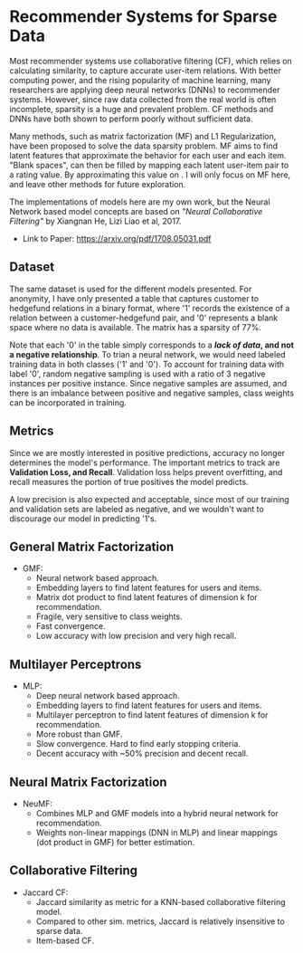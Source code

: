 # Recommender Systems for Sparse Data
Most recommender systems use collaborative filtering (CF), which relies on calculating similarity, to capture accurate user-item relations. With better computing power, and the rising popularity of machine learning, many researchers are applying deep neural networks (DNNs) to recommender systems. However, since raw data collected from the real world is often incomplete, sparsity is a huge and prevalent problem. CF methods and DNNs have both shown to perform poorly without sufficient data. 

Many methods, such as matrix factorization (MF) and L1 Regularization, have been proposed to solve the data sparsity problem. MF aims to find latent features that approximate the behavior for each user and each item. "Blank spaces", can then be filled by mapping each latent user-item pair to a rating value. By approximating this value on . I will only focus on MF here, and leave other methods for future exploration. 

The implementations of models here are my own work, but the Neural Network based model concepts are based on *"Neural Collaborative Filtering"* by Xiangnan He, Lizi Liao et al, 2017. 
- Link to Paper: https://arxiv.org/pdf/1708.05031.pdf

## Dataset
The same dataset is used for the different models presented. For anonymity, I have only presented a table that captures customer to hedgefund relations in a binary format, where '1' records the existence of a relation between a customer-hedgefund pair, and '0' represents a blank space where no data is available. The matrix has a sparsity of 77%. 

Note that each '0' in the table simply corresponds to a **_lack of data_, and not a negative relationship**. To trian a neural network, we would need labeled training data in both classes ('1' and '0'). To account for training data with label '0', random negative sampling is used with a ratio of 3 negative instances per positive instance. Since negative samples are assumed, and there is an imbalance between positive and negative samples, class weights can be incorporated in training.

## Metrics
Since we are mostly interested in positive predictions, accuracy no longer determines the model's performance. The important metrics to track are **Validation Loss, and Recall**. Validation loss helps prevent overfitting, and recall measures the portion of true positives the model predicts. 

A low precision is also expected and acceptable, since most of our training and validation sets are labeled as negative, and we wouldn't want to discourage our model in predicting '1's.

## General Matrix Factorization 
- GMF:
    - Neural network based approach.
    - Embedding layers to find latent features for users and items.
    - Matrix dot product to find latent features of dimension k for recommendation.
    - Fragile, very sensitive to class weights.
    - Fast convergence. 
    - Low accuracy with low precision and very high recall.
    
## Multilayer Perceptrons 
- MLP:
    - Deep neural network based approach.
    - Embedding layers to find latent features for users and items.
    - Multilayer perceptron to find latent features of dimension k for recommendation.
    - More robust than GMF. 
    - Slow convergence. Hard to find early stopping criteria. 
    - Decent accuracy with ~50% precision and decent recall. 
    
## Neural Matrix Factorization 
- NeuMF:
    - Combines MLP and GMF models into a hybrid neural network for recommendation.
    - Weights non-linear mappings (DNN in MLP) and linear mappings (dot product in GMF) for better estimation.
    
## Collaborative Filtering
- Jaccard CF:
    - Jaccard similarity as metric for a KNN-based collaborative filtering model.
    - Compared to other sim. metrics, Jaccard is relatively insensitive to sparse data. 
    - Item-based CF. 
